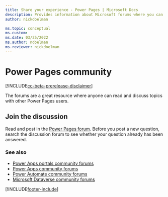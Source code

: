 ```yaml
---
title: Share your experience - Power Pages | Microsoft Docs
description: Provides information about Microsoft forums where you can read and contribute to discussions about Power Pages 
author: nickdoelman

ms.topic: conceptual
ms.custom:
ms.date: 03/25/2022
ms.author: ndoelman
ms.reviewer: nickdoelman
---
```


# Power Pages community

[!INCLUDE[cc-beta-prerelease-disclaimer](../includes/cc-beta-prerelease-disclaimer.md)]

The forums are a great resource where anyone can read and discuss topics with other Power Pages users.

## Join the discussion

Read and post in the [Power Pages forum](https://powerusers.microsoft.com/t5/Power-Apps-Portals/bd-p/PowerAppsPortals). Before you post a new question, search the discussion forum to see whether your question already has been answered.

### See also
- [Power Apps portals community forums](https://powerusers.microsoft.com/t5/Power-Apps-Portals/bd-p/PowerAppsPortals)
- [Power Apps community forums](https://powerusers.microsoft.com/t5/AI-Builder/bd-p/AIBuilder1)
- [Power Automate community forums](https://powerusers.microsoft.com/t5/AI-Builder/bd-p/AIBuilder)
- [Microsoft Dataverse community forums](https://powerusers.microsoft.com/t5/Common-Data-Services/ct-p/PA_CommonDataServices)  


[!INCLUDE[footer-include](../includes/footer-banner.md)]
